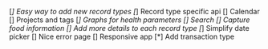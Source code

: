 [*] Easy way to add new record types
[*] Record type specific api
[] Calendar
[] Projects and tags
[*] Graphs for health parameters
[] Search
[] Capture food information
[] Add more details to each record type
[*] Simplify date picker
[] Nice error page
[] Responsive app
[*] Add transaction type